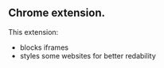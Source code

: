 ## Chrome extension.

This extension:

* blocks iframes
* styles some websites for better redability 